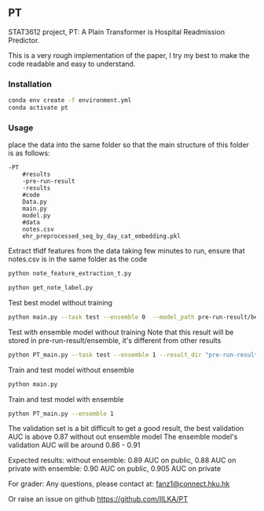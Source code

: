 <h2>PT</h2>
STAT3612 project, PT: A Plain Transformer is Hospital Readmission Predictor. 

This is a very rough implementation of the paper, I try my best to make the code readable and easy to understand. 



<h3>Installation</h3>

```bash 
conda env create -f environment.yml
conda activate pt
```

<h3>Usage</h3>
place the data into the same folder so that the main structure of this folder is as follows:

```
-PT 
    #results
    -pre-run-result
    -results
    #code
    Data.py 
    main.py 
    model.py
    #data 
    notes.csv 
    ehr_preprocessed_seq_by_day_cat_embedding.pkl
```



Extract tfidf features from the data taking few minutes to run, ensure that notes.csv is in the same folder as the code 


```bash
python note_feature_extraction_t.py
```

```bash
python get_note_label.py
```





Test best model without training 


```bash
python main.py --task test --ensemble 0  --model_path pre-run-result/best_model_test.pth
```

Test with ensemble model without training
Note that this result will be stored in pre-run-result/ensemble, it's different from other results

```bash 
python PT_main.py --task test --ensemble 1 --result_dir "pre-run-result/ensemble"
```

Train and test model without ensemble 

```bash
python main.py
```

Train and test model with ensemble

```bash
python PT_main.py --ensemble 1
```

The validation set is a bit difficult to get a good result, the best validation AUC is above 0.87 without out ensemble model
The ensemble model's validation AUC will be around 0.86 - 0.91



Expected results: 
without ensemble: 0.89 AUC on public, 0.88 AUC on private
with ensemble: 0.90 AUC on public, 0.905 AUC on private



For grader:
Any questions, please contact at: 
fanz1@connect.hku.hk

Or raise an issue on github https://github.com/IILKA/PT






